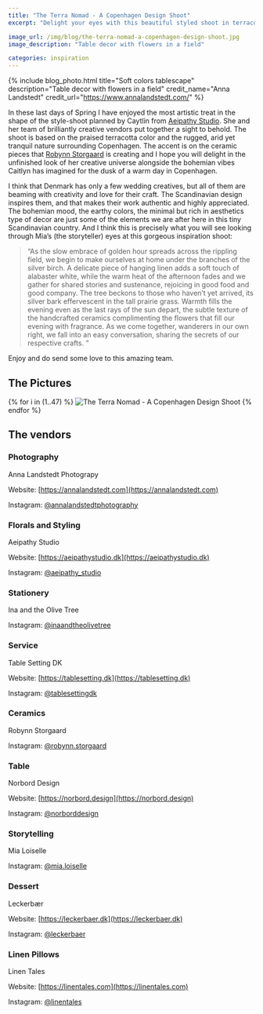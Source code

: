 ```yaml
---
title: "The Terra Nomad - A Copenhagen Design Shoot"
excerpt: "Delight your eyes with this beautiful styled shoot in terracotta tones"

image_url: /img/blog/the-terra-nomad-a-copenhagen-design-shoot.jpg
image_description: "Table decor with flowers in a field"

categories: inspiration
---
```


{% include blog_photo.html
title="Soft colors tablescape"
description="Table decor with flowers in a field"
credit_name="Anna Landstedt" credit_url="https://www.annalandstedt.com/"
%}


In these last days of Spring I have enjoyed the most artistic treat in the shape
of the style-shoot planned by Caytlin from [Aeipathy
Studio](https://www.aeipathystudio.dk/). She and her team of brilliantly
creative vendors put together a sight to behold. The shoot is based on the
praised terracotta color and the rugged, arid yet tranquil nature surrounding
Copenhagen. The accent is on the ceramic pieces that [Robynn
Storgaard](https://instagram.com/robynn.storgaard) is creating and I hope you will delight in the
unfinished look of her creative universe alongside the bohemian vibes Caitlyn
has imagined for the dusk of a warm day in Copenhagen.

I think that Denmark has only a few wedding creatives, but all of them are
beaming with creativity and love for their craft. The Scandinavian design
inspires them, and that makes their work authentic and highly appreciated. The
bohemian mood, the earthy colors, the minimal but rich in aesthetics type of
decor are just some of the elements we are after here in this tiny Scandinavian
country. And I think this is precisely what you will see looking through Mia’s
(the storyteller) eyes at this gorgeous inspiration shoot:

<blockquote>
“As the slow embrace of golden hour spreads across the rippling field, we begin
to make ourselves at home under the branches of the silver birch. A delicate
piece of hanging linen adds a soft touch of alabaster white, while the warm heat
of the afternoon fades and we gather for shared stories and sustenance,
rejoicing in good food and good company. The tree beckons to those who haven’t
yet arrived, its silver bark effervescent in the tall prairie grass. Warmth
fills the evening even as the last rays of the sun depart, the subtle texture of
the handcrafted ceramics complimenting the flowers that fill our evening with
fragrance. As we come together, wanderers in our own right, we fall into an easy
conversation, sharing the secrets of our respective crafts. ”
</blockquote>

Enjoy and do send some love to this amazing team.

## The Pictures

<div class="row center-xs">
    <div class="col-xs-12">
        <div class="photos">
        {% for i in (1..47) %}
            <img src="/img/blog/the-terra-nomad-a-copenhagen-design-shoot/the-terra-nomad-a-copenhagen-design-shoot-{{i}}.jpg"
            title="The Terra Nomad - A Copenhagen Design Shoot" alt="The Terra Nomad - A Copenhagen Design Shoot"/>
        {% endfor %}
        </div>
    </div>
</div>

## The vendors

### Photography
Anna Landstedt Photograpy

Website: [https://annalandstedt.com](https://annalandstedt.com)

Instagram: [@annalandstedtphotography](https://instagram.com/annalandstedtphotography)


### Florals and Styling
Aeipathy Studio

Website: [https://aeipathystudio.dk](https://aeipathystudio.dk)

Instagram: [@aeipathy_studio](https://instagram.com/aeipathy_studio)

### Stationery
Ina and the Olive Tree

Instagram: [@inaandtheolivetree](https://instagram.com/inaandtheolivetree)

### Service
Table Setting DK

Website: [https://tablesetting.dk](https://tablesetting.dk)

Instagram: [@tablesettingdk](https://instagram.com/tablesettingdk)

### Ceramics
Robynn Storgaard

Instagram: [@robynn.storgaard](https://instagram.com/robynn.storgaard)

### Table
Norbord Design

Website: [https://norbord.design](https://norbord.design)

Instagram: [@norborddesign](https://instagram.com/norborddesign)

### Storytelling
Mia Loiselle

Instagram: [@mia.loiselle](https://instagram.com/mia.loiselle)

### Dessert
Leckerbær

Website: [https://leckerbaer.dk](https://leckerbaer.dk)

Instagram: [@leckerbaer](https://instagram.com/leckerbaer)

### Linen Pillows
Linen Tales

Website: [https://linentales.com](https://linentales.com)

Instagram: [@linentales](https://instagram.com/linentales)
